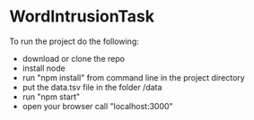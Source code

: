 # WordIntrusionTask

To run the project do the following:

- download or clone the repo
- install node
- run "npm install" from command line in the project directory
- put the data.tsv file in the folder /data
- run "npm start"
- open your browser call "localhost:3000"
